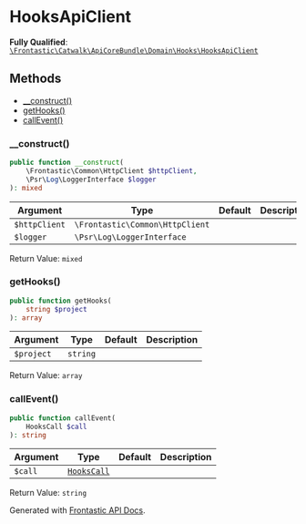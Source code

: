 #  HooksApiClient

**Fully Qualified**: [`\Frontastic\Catwalk\ApiCoreBundle\Domain\Hooks\HooksApiClient`](../../../../../src/php/ApiCoreBundle/Domain/Hooks/HooksApiClient.php)

## Methods

* [__construct()](#__construct)
* [getHooks()](#gethooks)
* [callEvent()](#callevent)

### __construct()

```php
public function __construct(
    \Frontastic\Common\HttpClient $httpClient,
    \Psr\Log\LoggerInterface $logger
): mixed
```

Argument|Type|Default|Description
--------|----|-------|-----------
`$httpClient`|`\Frontastic\Common\HttpClient`||
`$logger`|`\Psr\Log\LoggerInterface`||

Return Value: `mixed`

### getHooks()

```php
public function getHooks(
    string $project
): array
```

Argument|Type|Default|Description
--------|----|-------|-----------
`$project`|`string`||

Return Value: `array`

### callEvent()

```php
public function callEvent(
    HooksCall $call
): string
```

Argument|Type|Default|Description
--------|----|-------|-----------
`$call`|[`HooksCall`](HooksCall.md)||

Return Value: `string`

Generated with [Frontastic API Docs](https://github.com/FrontasticGmbH/apidocs).
